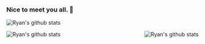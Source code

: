 ### Nice to meet you all. 👋

![Ryan's github stats](https://activity-graph.herokuapp.com/graph?username=Ryan-zyy&theme=github)

<div align="center">
    <a href="https://github.com/Ryan-zyy">
        <img align="left" src="https://github-readme-stats.vercel.app/api?username=Ryan-zyy&theme=tokyonight&show_icons=true&icon_color=CE1D2D&include_all_commits=true&hide=prs" alt="Ryan's github stats"/>
    </a>
    <a href="https://github.com/Ryan-zyy">
        <img align="right" src="https://github-readme-stats.vercel.app/api/top-langs/?username=Ryan-zyy&layout=compact&show_icons=truee&include_all_commits=true&theme=onedark&card_width=230" alt="Ryan's github stats"/>
    </a>
</div>

